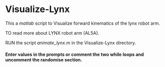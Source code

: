 # Visualize-Lynx

This a *matlab* script to Visualize forward kinematics of the lynx robot arm.

TO read more about LYNX robot arm (AL5A).

RUN the script *animate_lynx.m* in the Visualize-Lynx directory.

#### Enter values in the prompts or comment the two while loops and uncomment the randomise section.
